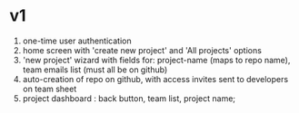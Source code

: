 # v1

1. one-time user authentication
2. home screen with 'create new project' and 'All projects' options
3. 'new project' wizard with fields for: project-name (maps to repo name), team emails list (must all be on github)
4. auto-creation of repo on github, with access invites sent to developers on team sheet
5. project dashboard : back button, team list, project name;

